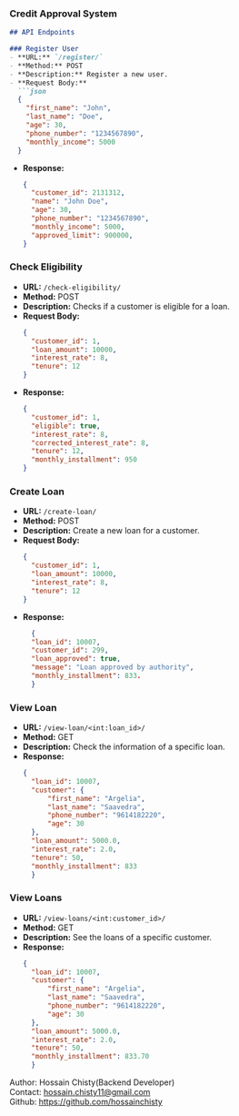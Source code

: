 ### Credit Approval System 

```markdown
## API Endpoints

### Register User
- **URL:** `/register/`
- **Method:** POST
- **Description:** Register a new user.
- **Request Body:**
  ```json
  {
    "first_name": "John",
    "last_name": "Doe",
    "age": 30,
    "phone_number": "1234567890",
    "monthly_income": 5000
  }
  ```
- **Response:**
  ```json
  {
    "customer_id": 2131312,
    "name": "John Doe",
    "age": 30,
    "phone_number": "1234567890",
    "monthly_income": 5000,
    "approved_limit": 900000,
  }
  ```

### Check Eligibility
- **URL:** `/check-eligibility/`
- **Method:** POST
- **Description:** Checks if a customer is eligible for a loan.
- **Request Body:**
  ```json
  {
    "customer_id": 1,
    "loan_amount": 10000,
    "interest_rate": 8,
    "tenure": 12
  }
  ```
- **Response:**
  ```json
  {
    "customer_id": 1,
    "eligible": true,
    "interest_rate": 8,
    "corrected_interest_rate": 8,
    "tenure": 12,
    "monthly_installment": 950
  }
  ```

### Create Loan
- **URL:** `/create-loan/`
- **Method:** POST
- **Description:** Create a new loan for a customer.
- **Request Body:**
  ```json
  {
    "customer_id": 1,
    "loan_amount": 10000,
    "interest_rate": 8,
    "tenure": 12
  }
  ```
- **Response:**
  ```json
    {
    "loan_id": 10007,
    "customer_id": 299,
    "loan_approved": true,
    "message": "Loan approved by authority",
    "monthly_installment": 833.
    }
  ```

### View Loan
- **URL:** `/view-loan/<int:loan_id>/`
- **Method:** GET
- **Description:** Check the information of a specific loan.
- **Response:**
  ```json
  {
    "loan_id": 10007,
    "customer": {
        "first_name": "Argelia",
        "last_name": "Saavedra",
        "phone_number": "9614182220",
        "age": 30
    },
    "loan_amount": 5000.0,
    "interest_rate": 2.0,
    "tenure": 50,
    "monthly_installment": 833
    }
  ```

### View Loans
- **URL:** `/view-loans/<int:customer_id>/`
- **Method:** GET
- **Description:** See the loans of a specific customer.
- **Response:**
  ```json
  {
    "loan_id": 10007,
    "customer": {
        "first_name": "Argelia",
        "last_name": "Saavedra",
        "phone_number": "9614182220",
        "age": 30
    },
    "loan_amount": 5000.0,
    "interest_rate": 2.0,
    "tenure": 50,
    "monthly_installment": 833.70
    }
  ```

Author: Hossain Chisty(Backend Developer)
<br>
Contact: hossain.chisty11@gmail.com
<br>
Github: https://github.com/hossainchisty
